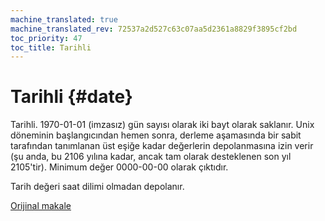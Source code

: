 ```yaml
---
machine_translated: true
machine_translated_rev: 72537a2d527c63c07aa5d2361a8829f3895cf2bd
toc_priority: 47
toc_title: Tarihli
---
```


# Tarihli {#date}

Tarihli. 1970-01-01 (imzasız) gün sayısı olarak iki bayt olarak saklanır. Unix döneminin başlangıcından hemen sonra, derleme aşamasında bir sabit tarafından tanımlanan üst eşiğe kadar değerlerin depolanmasına izin verir (şu anda, bu 2106 yılına kadar, ancak tam olarak desteklenen son yıl 2105'tir).
Minimum değer 0000-00-00 olarak çıktıdır.

Tarih değeri saat dilimi olmadan depolanır.

[Orijinal makale](https://clickhouse.tech/docs/en/data_types/date/) <!--hide-->

